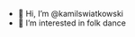 - 👋 Hi, I’m @kamilswiatkowski
- 👀 I’m interested in folk dance



<!---
kamilswiatkowski/kamilswiatkowski is a ✨ special ✨ repository because its `README.md` (this file) appears on your GitHub profile.
You can click the Preview link to take a look at your changes.
--->
